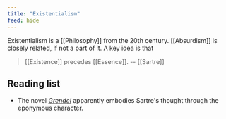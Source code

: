 ```yaml
---
title: "Existentialism"
feed: hide
---
```


Existentialism is a [[Philosophy]] from the 20th century. [[Absurdism]] is closely related, if not a part of it. A key idea is that

> [[Existence]] precedes [[Essence]]. -- [[Sartre]]

## Reading list

* The novel _[Grendel](https://en.wikipedia.org/wiki/Grendel_(novel))_ apparently embodies Sartre's thought through the eponymous character.